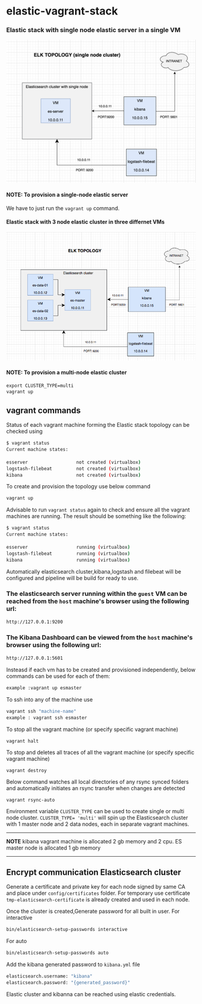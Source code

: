 # elastic-vagrant-stack

### Elastic stack with single node elastic server in a single  VM
![ELK single node topology](elastic-stack-singlenode-topology.png)

#### NOTE: To provision a single-node elastic server

We have to just run the ```vagrant up``` command.

#### Elastic stack with 3 node elastic cluster in three differnet VMs
![ELK topology](elastic-stack-topology.png)

#### NOTE: To provision a multi-node elastic cluster

```
export CLUSTER_TYPE=multi
vagrant up
```


## vagrant commands

Status of each vagrant machine forming the Elastic stack topology can be checked using

```bash
$ vagrant status
Current machine states:

esserver                  not created (virtualbox)
logstash-filebeat         not created (virtualbox)
kibana                    not created (virtualbox)
```

To create and provision the topology use below command
```bash
vagrant up
```

Advisable to run `vagrant status` again to check and ensure all the vagrant machines are running. The result should be something like the following:
```bash
$ vagrant status
Current machine states:

esserver                  running (virtualbox)
logstash-filebeat         running (virtualbox)
kibana                    running (virtualbox)
```

Automatically elasticsearch cluster,kibana,logstash and filebeat will be configured and pipeline will be build for ready to use.

### The elasticsearch server running within the ```guest``` VM can be reached from the ```host``` machine's browser using the following url:
```bash
http://127.0.0.1:9200
```

### The Kibana Dashboard can be viewed from the ```host``` machine's browser using the following url:
```bash
http://127.0.0.1:5601
```


Insteasd if each vm has to be created and provisioned independently, below commands can be used for each of them:

```bash
example :vagrant up esmaster
```

To ssh into any of the machine use 
```bash
vagrant ssh "machine-name"
example : vagrant ssh esmaster
```

To stop all the vagrant machine (or specify specific vagrant machine)
```
vagrant halt
```

To stop and deletes all traces of all the vagrant machine (or specify specific vagrant machine)
```
vagrant destroy
```

Below command watches all local directories of any rsync synced folders and automatically initiates an rsync transfer when changes are detected
```
vagrant rsync-auto
```

Environment variable `CLUSTER_TYPE` can be used to create single or multi node cluster. `CLUSTER_TYPE= 'multi'` will spin up the Elasticsearch cluster with 1 master node and 2 data nodes, each in separate vagrant machines. 

---
**NOTE** 
kibana vagrant machine is allocated 2 gb memory and 2 cpu.
ES master node is allocated 1 gb memory

---

## Encrypt communication Elasticsearch cluster
Generate a certificate and private key for each node signed by same CA and place under `config/certificates` folder.
For temporary use  certificate `tmp-elasticsearch-certificate`  is already created and used in each node.

Once the cluster is created,Generate password for all built in user.
For interactive
```bash
bin/elasticsearch-setup-passwords interactive   
```
For auto
```bash
bin/elasticsearch-setup-passwords auto
```
Add the kibana generated password to `kibana.yml` file
```bash
elasticsearch.username: "kibana"
elasticsearch.password: "{generated_password}"
``` 
Elastic cluster and kibanna can be reached using elastic credentials.







